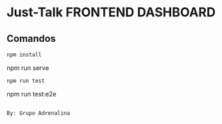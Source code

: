# Just-Talk FRONTEND DASHBOARD

## Comandos
```
npm install
```
npm run serve
```
npm run test
```
npm run test:e2e
```
```
```
By: Grupo Adrenalina

